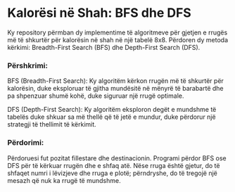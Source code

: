 <h1>Kalorësi në Shah: BFS dhe DFS</h1>
Ky repository përmban dy implementime të algoritmeve për gjetjen e rrugës më të shkurtër për kalorësin në shah në një tabelë 8x8. Përdoren dy metoda kërkimi: Breadth-First Search (BFS) dhe Depth-First Search (DFS).

<h3>Përshkrimi:</h3>
<p>BFS (Breadth-First Search): Ky algoritëm kërkon rrugën më të shkurtër për kalorësin, duke eksploruar të gjitha mundësitë në mënyrë të barabartë dhe pa shpenzuar shumë kohë, duke siguruar një rrugë optimale.</p>

DFS (Depth-First Search): Ky algoritëm eksploron degët e mundshme të tabelës duke shkuar sa më thellë që të jetë e mundur, duke përdorur një strategji të thellimit të kërkimit.

<h3>Përdorimi:</h3>
Përdoruesi fut pozitat fillestare dhe destinacionin.
Programi përdor BFS ose DFS për të kërkuar rrugën dhe e shfaq atë.
Nëse rruga është gjetur, do të shfaqet numri i lëvizjeve dhe rruga e plotë; përndryshe, do të tregojë një mesazh që nuk ka rrugë të mundshme.
